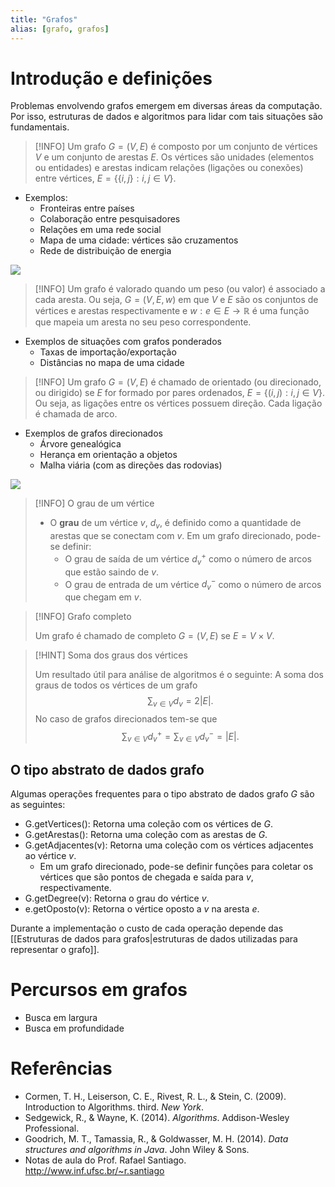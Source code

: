 ```yaml
---
title: "Grafos"
alias: [grafo, grafos]
---
```


# Introdução e definições

Problemas envolvendo grafos emergem em diversas áreas da computação. Por isso, estruturas de dados e algoritmos para lidar com tais situações são fundamentais. 

> [!INFO]
> Um grafo $G = (V, E)$ é composto por um conjunto de vértices $V$ e um conjunto de arestas $E$. Os vértices são unidades (elementos ou entidades) e arestas indicam relações (ligações ou conexões) entre vértices, $E = \lbrace \lbrace i, j \rbrace : i, j \in V \rbrace$.

- Exemplos:
	- Fronteiras entre países
	- Colaboração entre pesquisadores
	- Relações em uma rede social
	- Mapa de uma cidade: vértices são cruzamentos
	- Rede de distribuição de energia


![](https://mermaid.ink/img/pako:eNqNU0tuwjAQvUo0a3KB7AqUripVou2GdDGNB2LJsenERmoRR-quN-BidX7QxAGaSPHMvDfPlvNmD5kRBAlsGLd59DxPdeSfKWMpVRTHcfTgJGpcrJo1WjDqjEp8C4hLx1JjQRcUgvIrafpypEJkZpQp3iWufHD8qaJwtydiFxSnRsmd7_Pr8Xs32oaMG4cyAO54Q9rKkXO-sDt3nGi3oP5GfezCMfukWS5Ve5ed1rXmmn6NUF3Y_wQGV3EGaomB2v2HQ2F4UO3-YFNuOSNIl40Z4pQGJmqtGJquy_4at0G6b_XCBAriAqXwvt9XSAo2Jy8CiQ8FrdEpm0KqD56Kzprlp84gsexoAm4r0NJcop-YApI1qtJXSUhr-LGZpXqkDr9QOBIv)

> [!INFO] 
> Um grafo é valorado quando um peso (ou valor) é associado a cada aresta. Ou seja, $G = (V, E, w)$ em que $V$ e $E$ são os conjuntos de vértices e arestas respectivamente e $w: e \in E \rightarrow \mathbb{R}$ é uma função que mapeia um aresta no seu peso correspondente. 

- Exemplos de situações com grafos ponderados
	- Taxas de importação/exportação
	- Distâncias no mapa de uma cidade

> [!INFO]
> Um grafo $G = (V, E)$ é chamado de orientado (ou direcionado, ou dirigido) se $E$ for formado por pares ordenados, $E = \lbrace(i, j): i, j \in V\rbrace$. Ou seja, as ligações entre os vértices possuem direção. Cada ligação é chamada de arco.   

- Exemplos de grafos direcionados
	- Árvore genealógica
	- Herança em orientação a objetos
	- Malha viária (com as direções das rodovias)

![](https://mermaid.ink/img/pako:eNptkU1PwzAMhv9K5BOI9Q9EXBBjEoeddkOVkJt4ndV8QD40weh_Jy1rGR25xH4cv3pjn0B5TSBBGYxxzdgGtLUT5Tw4tmjE_VdViXVW3TXdcDxc0xdqAv7BUtyxSwJbWuJdCuxa0ZLTFC6LQ0vcoi3hze2iYDHRBEfbo73TDxCzaEPYPXrjw1yIR7ZTY0nfM6puyvtLveFjs141eI_8Sc9uQ5RmrNA9Yfq3fxzBr6HGeyM4vh7Z6BmG7Ba904EVWAoWWZe9jCo1pANZqkGWUNMes0k11K4vTzEnv_twCmQKmVaQ33SZz3mTIPdoYqGkOfmwPe96uPpvoweZfg)

> [!INFO] O grau de um vértice
> - O **grau** de um vértice $v$, $d_v$, é definido como a quantidade de arestas que se conectam com $v$. Em um grafo direcionado, pode-se definir:
> 	- O grau de saída de um vértice $d_v^+$ como o número de arcos que estão saindo de $v$.
> 	- O grau de entrada de um vértice $d_v^-$ como o número de arcos que chegam em $v$.

> [!INFO] Grafo completo
> 
> Um grafo é chamado de completo $G=(V, E)$  se $E = V \times V$.

> [!HINT] Soma dos graus dos vértices
> 
> Um resultado útil para análise de algoritmos é o seguinte: A soma dos graus de todos os vértices de um grafo 
> $$\sum_{v \in V} d_v = 2|E|.$$
> No caso de grafos direcionados tem-se que
> $$\sum_{v \in V} d_v^+ = \sum_{v \in V} d_v^- = |E|.$$

## O tipo abstrato de dados grafo

Algumas operações frequentes para o tipo abstrato de dados grafo $G$ são as seguintes:
- G.getVertices(): Retorna uma coleção com os vértices de $G$.
- G.getArestas(): Retorna uma coleção com as arestas de $G$.
- G.getAdjacentes(v): Retorna uma coleção com os vértices adjacentes ao vértice $v$. 
	- Em um grafo direcionado, pode-se definir funções para coletar os vértices que são pontos de chegada e saída para $v$, respectivamente.
- G.getDegree(v): Retorna o grau do vértice $v$.
- e.getOposto(v): Retorna o vértice oposto a $v$ na aresta $e$.

Durante a implementação o custo de cada operação depende das [[Estruturas de dados para grafos|estruturas de dados utilizadas para representar o grafo]]. 

# Percursos em grafos
- Busca em largura
- Busca em profundidade

# Referências
- Cormen, T. H., Leiserson, C. E., Rivest, R. L., & Stein, C. (2009). Introduction to Algorithms. third. _New York_.
- Sedgewick, R., & Wayne, K. (2014). _Algorithms_. Addison-Wesley Professional.
- Goodrich, M. T., Tamassia, R., & Goldwasser, M. H. (2014). _Data structures and algorithms in Java_. John Wiley & Sons.
- Notas de aula do Prof. Rafael Santiago. http://www.inf.ufsc.br/~r.santiago